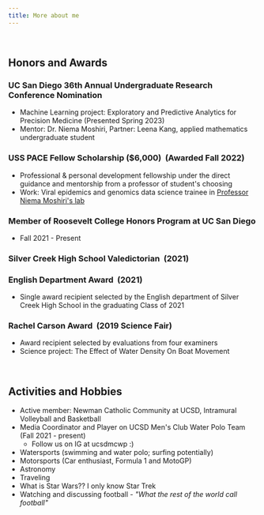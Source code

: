 ```yaml
---
title: More about me
---
```


<br>

## Honors and Awards

### <strong>UC San Diego 36th Annual Undergraduate Research Conference  Nomination</strong> &nbsp;

- Machine Learning project: Exploratory and Predictive Analytics for Precision Medicine (Presented Spring 2023)
- Mentor: Dr. Niema Moshiri, Partner: Leena Kang, applied mathematics undergraduate student

### <strong>USS PACE Fellow Scholarship ($6,000)</strong> &nbsp;(Awarded Fall 2022)

- Professional & personal development fellowship under the direct guidance and mentorship from a professor of student's choosing
- Work: Viral epidemics and genomics data science trainee in [Professor Niema Moshiri's lab](https://niema.net/)

### <strong>Member of Roosevelt College Honors Program at UC San Diego</strong>

- Fall 2021 - Present

### <strong>Silver Creek High School Valedictorian</strong> &nbsp;(2021)

### <strong>English Department Award</strong> &nbsp;(2021)

- Single award recipient selected by the English department of Silver Creek High School in the graduating Class of 2021

### <strong>Rachel Carson Award</strong> &nbsp;(2019 Science Fair) 

- Award recipient selected by evaluations from four examiners
- Science project: The Effect of Water Density On Boat Movement

<br>

## Activities and Hobbies

- Active member: Newman Catholic Community at UCSD, Intramural Volleyball and Basketball
- Media Coordinator and Player on UCSD Men's Club Water Polo Team &nbsp; (Fall 2021 - present)
    - Follow us on IG at ucsdmcwp :)
- Watersports (swimming and water polo; surfing potentially)
- Motorsports (Car enthusiast, Formula 1 and MotoGP)
- Astronomy
- Traveling
- What is Star Wars?? I only know Star Trek
- Watching and discussing football <em>- "What the rest of the world call football"</em>
